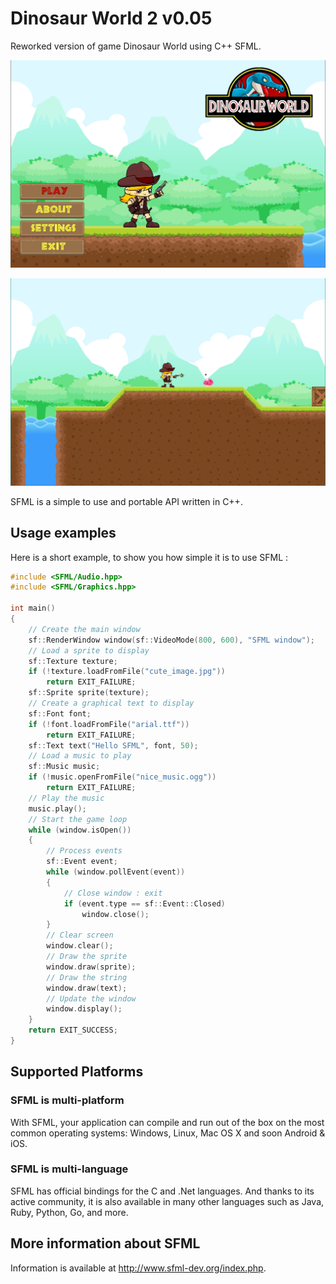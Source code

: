 # Dinosaur World 2 v0.05

Reworked version of game Dinosaur World using C++ SFML.

![screenshot of sample](https://github.com/dima-shm/Dinosaur-World-2/blob/master/Preview1.png)

![screenshot of sample](https://github.com/dima-shm/Dinosaur-World-2/blob/master/Preview2.png)

SFML is a simple to use and portable API written in C++.

## Usage examples
Here is a short example, to show you how simple it is to use SFML :
```C++
#include <SFML/Audio.hpp>
#include <SFML/Graphics.hpp>

int main()
{
    // Create the main window
    sf::RenderWindow window(sf::VideoMode(800, 600), "SFML window");
    // Load a sprite to display
    sf::Texture texture;
    if (!texture.loadFromFile("cute_image.jpg"))
        return EXIT_FAILURE;
    sf::Sprite sprite(texture);
    // Create a graphical text to display
    sf::Font font;
    if (!font.loadFromFile("arial.ttf"))
        return EXIT_FAILURE;
    sf::Text text("Hello SFML", font, 50);
    // Load a music to play
    sf::Music music;
    if (!music.openFromFile("nice_music.ogg"))
        return EXIT_FAILURE;
    // Play the music
    music.play();
    // Start the game loop
    while (window.isOpen())
    {
        // Process events
        sf::Event event;
        while (window.pollEvent(event))
        {
            // Close window : exit
            if (event.type == sf::Event::Closed)
                window.close();
        }
        // Clear screen
        window.clear();
        // Draw the sprite
        window.draw(sprite);
        // Draw the string
        window.draw(text);
        // Update the window
        window.display();
    }
    return EXIT_SUCCESS;
}
```

## Supported Platforms
### SFML is multi-platform
With SFML, your application can compile and run out of the box on the most common operating systems: Windows, Linux, Mac OS X and soon Android & iOS.
### SFML is multi-language
SFML has official bindings for the C and .Net languages. And thanks to its active community, it is also available in many other languages such as Java, Ruby, Python, Go, and more.

## More information about SFML
Information is available at http://www.sfml-dev.org/index.php.